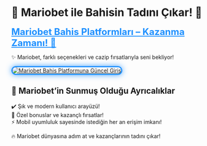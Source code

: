 # 🎰 Mariobet ile Bahisin Tadını Çıkar! 🌟  

<a href="http://www.mariobet.com/3A5tsFl" title="Mariobet Bahis Platformuna Güncel Giriş" style="color: #1E90FF; font-size: 24px; font-weight: bold;">Mariobet Bahis Platformları – Kazanma Zamanı! 🌟</a>  

✨ Mariobet, farklı seçenekleri ve cazip fırsatlarıyla seni bekliyor!  

<a href="http://www.mariobet.com/3A5tsFl" title="Mariobet Bahis Platformuna Güncel Giriş">  
<img src="https://i.ibb.co/BtMhhf6/g-venligiris.jpg" alt="Mariobet Bahis Platformuna Güncel Giriş" style="max-width: 100%; border: 3px solid #1E90FF; border-radius: 15px; box-shadow: 0px 0px 15px rgba(30, 144, 255, 0.8);">  
</a>  

## 🚀 Mariobet’in Sunmuş Olduğu Ayrıcalıklar  
✔️ Şık ve modern kullanıcı arayüzü!  
🎁 Özel bonuslar ve kazançlı fırsatlar!  
⚡️ Mobil uyumluluk sayesinde istediğin her an erişim imkanı!  

🔥 Mariobet dünyasına adım at ve kazançlarının tadını çıkar!
